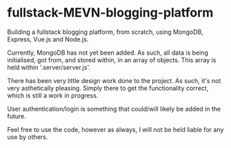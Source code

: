 # fullstack-MEVN-blogging-platform
Building a fullstack blogging platform, from scratch, using MongoDB, Express, Vue.js and Node.js.

Currently, MongoDB has not yet been added. As such, all data is being initialised, got from, and stored within, in an array of objects.  This array is held within '.server/server.js'.

There has been very little design work done to the project.  As such, it's not very asthetically pleasing.  Simply there to get the functionality correct, which is still a work in progress.

User authentication/login is something that could/will likely be added in the future.

Feel free to use the code, however as always, I will not be held liable for any use by others.

